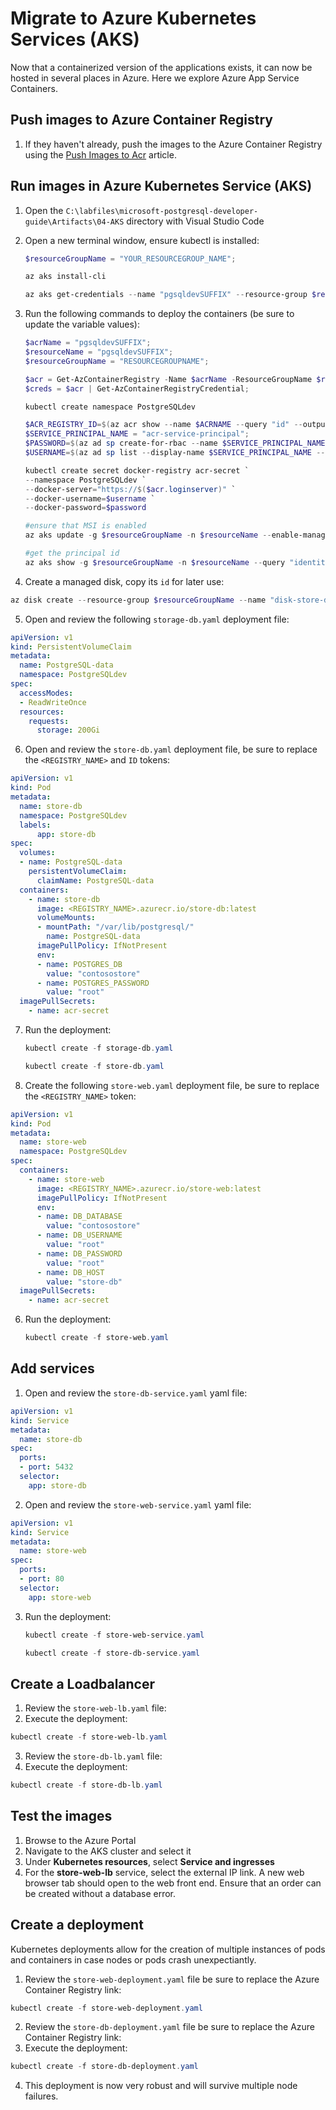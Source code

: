 # Migrate to Azure Kubernetes Services (AKS)

Now that a containerized version of the applications exists, it can now be hosted in several places in Azure. Here we explore Azure App Service Containers.

## Push images to Azure Container Registry

1. If they haven't already, push the images to the Azure Container Registry using the [Push Images to Acr](./../Misc/01_PushImagesToAcr.md) article.

## Run images in Azure Kubernetes Service (AKS)

1. Open the `C:\labfiles\microsoft-postgresql-developer-guide\Artifacts\04-AKS` directory with Visual Studio Code
2. Open a new terminal window, ensure kubectl is installed:

    ```powershell
    $resourceGroupName = "YOUR_RESOURCEGROUP_NAME";

    az aks install-cli

    az aks get-credentials --name "pgsqldevSUFFIX" --resource-group $resourceGroupName
    ```

3. Run the following commands to deploy the containers (be sure to update the variable values):

    ```powershell
    $acrName = "pgsqldevSUFFIX";
    $resourceName = "pgsqldevSUFFIX";
    $resourceGroupName = "RESOURCEGROUPNAME";

    $acr = Get-AzContainerRegistry -Name $acrName -ResourceGroupName $resourceGroupName;
    $creds = $acr | Get-AzContainerRegistryCredential;
    
    kubectl create namespace PostgreSQLdev

    $ACR_REGISTRY_ID=$(az acr show --name $ACRNAME --query "id" --output tsv);
    $SERVICE_PRINCIPAL_NAME = "acr-service-principal";
    $PASSWORD=$(az ad sp create-for-rbac --name $SERVICE_PRINCIPAL_NAME --scopes $ACR_REGISTRY_ID --role acrpull --query "password" --output tsv)
    $USERNAME=$(az ad sp list --display-name $SERVICE_PRINCIPAL_NAME --query "[].appId" --output tsv)

    kubectl create secret docker-registry acr-secret `
    --namespace PostgreSQLdev `
    --docker-server="https://$($acr.loginserver)" `
    --docker-username=$username `
    --docker-password=$password

    #ensure that MSI is enabled
    az aks update -g $resourceGroupName -n $resourceName --enable-managed-identity

    #get the principal id
    az aks show -g $resourceGroupName -n $resourceName --query "identity"
    ```

4. Create a managed disk, copy its `id` for later use:

  ```powershell
  az disk create --resource-group $resourceGroupName --name "disk-store-db" --size-gb 200 --query id --output tsv
  ```

5. Open and review the following `storage-db.yaml` deployment file:

  ```yaml
  apiVersion: v1
  kind: PersistentVolumeClaim
  metadata:
    name: PostgreSQL-data
    namespace: PostgreSQLdev
  spec:
    accessModes:
    - ReadWriteOnce
    resources:
      requests:
        storage: 200Gi
  ```

6. Open and review the `store-db.yaml` deployment file, be sure to replace the `<REGISTRY_NAME>` and `ID` tokens:

  ```yaml
  apiVersion: v1
  kind: Pod
  metadata:
    name: store-db
    namespace: PostgreSQLdev
    labels:
        app: store-db
  spec:
    volumes:
    - name: PostgreSQL-data
      persistentVolumeClaim:
        claimName: PostgreSQL-data
    containers:
      - name: store-db
        image: <REGISTRY_NAME>.azurecr.io/store-db:latest
        volumeMounts:
        - mountPath: "/var/lib/postgresql/"
          name: PostgreSQL-data
        imagePullPolicy: IfNotPresent
        env:
        - name: POSTGRES_DB
          value: "contosostore"
        - name: POSTGRES_PASSWORD
          value: "root"
    imagePullSecrets:
      - name: acr-secret
  ```

7. Run the deployment:

    ```powershell
    kubectl create -f storage-db.yaml

    kubectl create -f store-db.yaml
    ```

8. Create the following `store-web.yaml` deployment file, be sure to replace the `<REGISTRY_NAME>` token:

  ```yaml
  apiVersion: v1
  kind: Pod
  metadata:
    name: store-web
    namespace: PostgreSQLdev
  spec:
    containers:
      - name: store-web
        image: <REGISTRY_NAME>.azurecr.io/store-web:latest
        imagePullPolicy: IfNotPresent
        env:
        - name: DB_DATABASE
          value: "contosostore"
        - name: DB_USERNAME
          value: "root"
        - name: DB_PASSWORD
          value: "root"
        - name: DB_HOST
          value: "store-db"
    imagePullSecrets:
      - name: acr-secret
  ```

6. Run the deployment:

    ```powershell
    kubectl create -f store-web.yaml
    ```

## Add services

1. Open and review the  `store-db-service.yaml` yaml file:

  ```yaml
  apiVersion: v1
  kind: Service
  metadata:
    name: store-db
  spec:
    ports:
    - port: 5432
    selector:
      app: store-db
  ```

2. Open and review the `store-web-service.yaml` yaml file:

  ```yaml
  apiVersion: v1
  kind: Service
  metadata:
    name: store-web
  spec:
    ports:
    - port: 80
    selector:
      app: store-web
  ```

3. Run the deployment:

    ```powershell
    kubectl create -f store-web-service.yaml

    kubectl create -f store-db-service.yaml
    ```

## Create a Loadbalancer

1. Review the `store-web-lb.yaml` file:
2. Execute the deployment:

  ```powershell
  kubectl create -f store-web-lb.yaml
  ```

3. Review the `store-db-lb.yaml` file:
4. Execute the deployment:

  ```powershell
  kubectl create -f store-db-lb.yaml
  ```

## Test the images

1. Browse to the Azure Portal
2. Navigate to the AKS cluster and select it
3. Under **Kubernetes resources**, select **Service and ingresses**
4. For the **store-web-lb** service, select the external IP link. A new web browser tab should open to the web front end. Ensure that an order can be created without a database error.

## Create a deployment

Kubernetes deployments allow for the creation of multiple instances of pods and containers in case nodes or pods crash unexpectiantly.  

1. Review the `store-web-deployment.yaml` file be sure to replace the Azure Container Registry link:

  ```powershell
  kubectl create -f store-web-deployment.yaml
  ```

2. Review the `store-db-deployment.yaml` file be sure to replace the Azure Container Registry link:
3. Execute the deployment:

  ```powershell
  kubectl create -f store-db-deployment.yaml
  ```

4. This deployment is now very robust and will survive multiple node failures.
